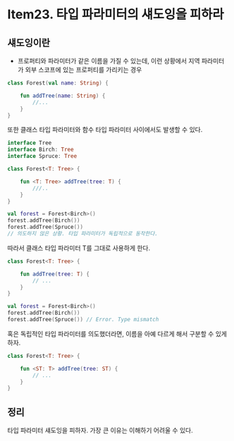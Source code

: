 # Item23. 타입 파라미터의 섀도잉을 피하라

## 섀도잉이란
- 프로퍼티와 파라미터가 같은 이름을 가질 수 있는데, 이런 상황에서 지역 파라미터가 외부 스코프에 있는 프로퍼티를 가리키는 경우

``` kotlin
class Forest(val name: String) {

    fun addTree(name: String) {
        //...
    }
}
```

또한 클래스 타입 파라미터와 함수 타입 파라미터 사이에서도 발생할 수 있다.

``` kotlin
interface Tree
interface Birch: Tree
interface Spruce: Tree

class Forest<T: Tree> {

    fun <T: Tree> addTree(tree: T) {
        ///..
    }
}

val forest = Forest<Birch>()
forest.addTree(Birch())
forest.addTree(Spruce())
// 의도하지 않은 상황. 타입 파라미터가 독립적으로 동작한다.
```

따라서 클래스 타입 파라미터 T를 그대로 사용하게 한다.

``` kotlin
class Forest<T: Tree> {

    fun addTree(tree: T) {
        // ...
    }
}

val forest = Forest<Birch>()
forest.addTree(Birch())
forest.addTree(Spruce()) // Error. Type mismatch
```

혹은 독립적인 타입 파라미터를 의도했더라면, 이름을 아예 다르게 해서 구분할 수 있게 하자.

``` kotlin
class Forest<T: Tree> {

    fun <ST: T> addTree(tree: ST) {
        // ...
    }
}
```

## 정리
타입 파라미터 섀도잉을 피하자. 가장 큰 이유는 이해하기 어려울 수 있다.